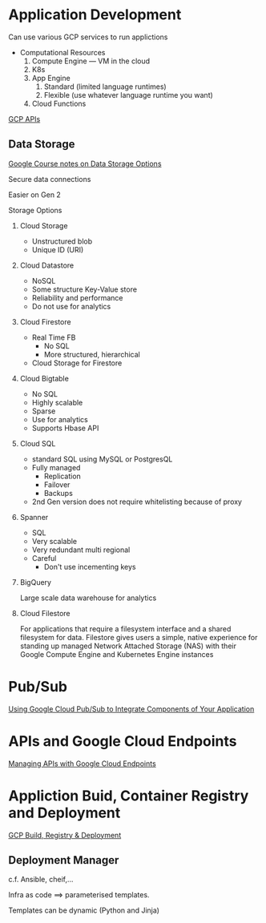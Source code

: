 # Application Development

Can use various GCP services to run applictions

- Computational Resources
    1. Compute Engine — VM in the cloud
    2. K8s
    3. App Engine
        1. Standard (limited language runtimes)
        2. Flexible (use whatever language runtime you want)
    4. Cloud Functions

[GCP APIs](Application%20Development/GCP%20APIs.md)

## Data Storage

[Google Course notes on Data Storage Options](https://storage.googleapis.com/cloud-training/gcpdev/1.2/Student/(online)%2003_Data%20Storage%20Options.pdf)

Secure data connections

Easier on Gen 2

Storage Options

1. Cloud Storage
    - Unstructured blob
    - Unique ID (URI)
2. Cloud Datastore
    - NoSQL
    - Some structure Key-Value store
    - Reliability and performance
    - Do not use for analytics
3. Cloud Firestore
    - Real Time FB
        - No SQL
        - More structured,  hierarchical
    - Cloud Storage for Firestore
4. Cloud Bigtable
    - No SQL
    - Highly scalable
    - Sparse
    - Use for analytics
    - Supports Hbase API
5. Cloud SQL
    - standard SQL using MySQL or PostgresQL
    - Fully managed
        - Replication
        - Failover
        - Backups
    - 2nd Gen version does not require whitelisting because of proxy
6. Spanner
    - SQL
    - Very scalable
    - Very redundant multi regional
    - Careful
        - Don't use incementing keys
7. BigQuery

    Large scale data warehouse for analytics

8. Cloud Filestore

    For applications that require a filesystem interface and a shared filesystem for data. Filestore gives users a simple, native experience for standing up managed Network Attached Storage (NAS) with their Google Compute Engine and Kubernetes Engine instances

# Pub/Sub

[Using Google Cloud Pub/Sub to Integrate Components of Your Application](https://storage.googleapis.com/cloud-training/gcpdev/1.2/Student/(online)%2008_Using%20Pub_Sub%20to%20integrate%20components%20of%20your%20application.pdf)

# APIs and Google Cloud Endpoints

[Managing APIs with Google Cloud Endpoints](https://storage.googleapis.com/cloud-training/gcpdev/1.2/Student/(online)%2011_Managing%20APIs%20with%20Cloud%20Endpoints.pdf)

# Appliction Buid, Container Registry and Deployment

[GCP Build, Registry & Deployment](https://storage.googleapis.com/cloud-training/gcpdev/1.2/Student/(online)%2012_Deploying%20Applications.pdf)

## Deployment Manager

c.f. Ansible, cheif,...

Infra as code ==> parameterised templates. 

Templates can be dynamic (Python and Jinja)